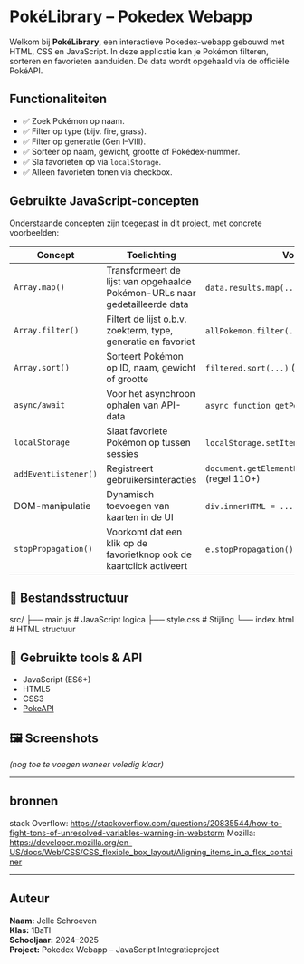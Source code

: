 # PokéLibrary – Pokedex Webapp

Welkom bij **PokéLibrary**, een interactieve Pokedex-webapp gebouwd met HTML, CSS en JavaScript. In deze applicatie kan je Pokémon filteren, sorteren en favorieten aanduiden. De data wordt opgehaald via de officiële PokéAPI.

##  Functionaliteiten

- ✅ Zoek Pokémon op naam.
- ✅ Filter op type (bijv. fire, grass).
- ✅ Filter op generatie (Gen I–VIII).
- ✅ Sorteer op naam, gewicht, grootte of Pokédex-nummer.
- ✅ Sla favorieten op via `localStorage`.
- ✅ Alleen favorieten tonen via checkbox.

##  Gebruikte JavaScript-concepten

Onderstaande concepten zijn toegepast in dit project, met concrete voorbeelden:

| Concept             | Toelichting                                                                 | Voorbeeld (regel)               |
|---------------------|-----------------------------------------------------------------------------|---------------------------------|
| `Array.map()`       | Transformeert de lijst van opgehaalde Pokémon-URLs naar gedetailleerde data | `data.results.map(...)` (regel 11) |
| `Array.filter()`    | Filtert de lijst o.b.v. zoekterm, type, generatie en favoriet               | `allPokemon.filter(...)` (regel 74) |
| `Array.sort()`      | Sorteert Pokémon op ID, naam, gewicht of grootte                            | `filtered.sort(...)` (regel 89) |
| `async/await`       | Voor het asynchroon ophalen van API-data                                    | `async function getPokemon()` (regel 6) |
| `localStorage`      | Slaat favoriete Pokémon op tussen sessies                                   | `localStorage.setItem(...)` (regel 58) |
| `addEventListener()`| Registreert gebruikersinteracties                                           | `document.getElementById(...).addEventListener(...)` (regel 110+) |
| DOM-manipulatie     | Dynamisch toevoegen van kaarten in de UI                                    | `div.innerHTML = ...` (regel 37) |
| `stopPropagation()` | Voorkomt dat een klik op de favorietknop ook de kaartclick activeert        | `e.stopPropagation()` (regel 53) |

## 📁 Bestandsstructuur
src/
├── main.js # JavaScript logica
├── style.css # Stijling
└── index.html # HTML structuur

## 🧪 Gebruikte tools & API

- JavaScript (ES6+)
- HTML5
- CSS3
- [PokeAPI](https://pokeapi.co/)

## 🖼️ Screenshots

*(nog toe te voegen waneer voledig klaar)*

---
## bronnen 

stack Overflow: https://stackoverflow.com/questions/20835544/how-to-fight-tons-of-unresolved-variables-warning-in-webstorm
Mozilla: https://developer.mozilla.org/en-US/docs/Web/CSS/CSS_flexible_box_layout/Aligning_items_in_a_flex_container

---
## Auteur

**Naam:** Jelle Schroeven  
**Klas:** 1BaTI  
**Schooljaar:** 2024–2025  
**Project:** Pokedex Webapp – JavaScript Integratieproject  


